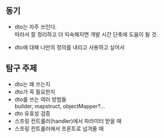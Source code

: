 ## 동기
- dto는 자주 쓰인다. </br>
  따라서 잘 정리하고 더 익숙해지면 개발 시간 단축에 도움이 될 것.
  
- dto에 대해 나만의 정의를 내리고 사용하고 싶어서

## 탐구 주제
- dto는 왜 쓰는지
- dto가 꼭 필요한지
- dto를 쓰는 여러 방법들<br/>
  builder, mapstruct, objectMapper?... 
- dto 유효성 검증
- 스프링 컨트롤러(handler)에서 파라미터 받을 때
- 스프링 컨트롤러에서 프론트로 넘겨줄 때 
